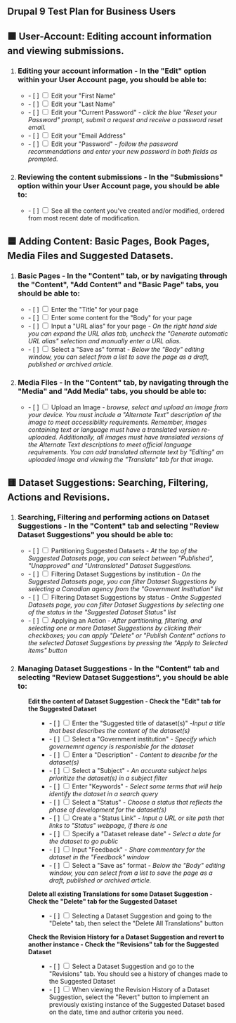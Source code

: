 <article class="markdown-body entry-content container-lg" itemprop="text">

<h1 tabindex="-1" dir="auto">
Drupal 9 Test Plan for Business Users
</h1>

<h2 tabindex="-1" dir="auto">
🟩 User-Account: Editing account information and viewing submissions. 
</h2>

<ol>
<li class="task-list-item">
  <h3>Editing your account information - In the "Edit" option within your User Account page, you should be able to:</h3>
  <ul>
    <li>
    - [ ]
    <input type="checkbox" class="task-list-item-checkbox">
    Edit your "First Name"
    </li>
    <li>
    - [ ]
    <input type="checkbox" class="task-list-item-checkbox">
    Edit your "Last Name"
    </li>
    <li>
    - [ ]
    <input type="checkbox" class="task-list-item-checkbox">
    Edit your "Current Password" - <i>click the blue "Reset your Password" prompt, submit a request and receive a password reset email.</i>
    </li>
    <li>
    - [ ]
    <input type="checkbox" class="task-list-item-checkbox">
    Edit your "Email Address"
    </li>
    <li>
    - [ ]
    <input type="checkbox" class="task-list-item-checkbox">
    Edit your "Password" - <i>follow the password recommendations and enter your new password in both fields as prompted.</i>
    </li>
    
  </ul>
</li>
<li>
  <h3>Reviewing the content submissions - In the "Submissions" option within your User Account page, you should be able to:</h3>
  <ul>
    <li>
      - [ ]
      <input type="checkbox" class="task-list-item-checkbox">
      See all the content you've created and/or modified, ordered from most recent date of modification.
    </li>
  </ul>
</li>
</ol>


<h2 tabindex="-1" dir="auto">
🟦 Adding Content: Basic Pages, Book Pages, Media Files and Suggested Datasets.
</h2>
<ol>
  
  <li>
    <h3>Basic Pages - In the "Content" tab, or by navigating through the "Content", "Add Content" and "Basic Page" tabs, you should be able to:</h3> 
    <ul>
      <li>
      - [ ]
      <input type="checkbox" class="task-list-item-checkbox">
      Enter the "Title" for your page
      </li>
      <li>
      - [ ]
      <input type="checkbox" class="task-list-item-checkbox">
      Enter some content for the "Body" for your page
      </li>
      <li>
      - [ ]
      <input type="checkbox" class="task-list-item-checkbox">
      Input a "URL alias" for your page - <i>On the right hand side you can expand the URL alias tab, uncheck the "Generate automatic URL alias" selection and manually enter a URL alias. </i>
      </li>
      <li>
      - [ ]
      <input type="checkbox" class="task-list-item-checkbox">
      Select a "Save as" format - <i>Below the "Body" editing window, you can select from a list to save the page as a draft, published or archived article.</i>
      </li>
    </ul>
  </li>
  
  <li>
    <h3>Media Files - In the "Content" tab, by navigating through the "Media" and "Add Media" tabs, you should be able to:</h3>
    <ul>
      <li>
      - [ ]
      <input type="checkbox" class="task-list-item-checkbox">
      Upload an Image - <i>browse, select and upload an image from your device. You must include a "Alternate Text" description of the image to meet accessibility requirements. Remember, images containing text or language must have a translated version re-uploaded. Additionally, all images must have translated versions of the Alternate Text descriptions to meet official language requirements. You can add translated alternate text by "Editing" an uploaded image and viewing the "Translate" tab for that image.</i>
    </li>
    </ul>
  </li>
</ol>

<h2>🟨 Dataset Suggestions: Searching, Filtering, Actions and Revisions.</h2>
<ol>
  
  <li>
    <h3>Searching, Filtering and performing actions on Dataset Suggestions - In the "Content" tab and selecting "Review Dataset Suggestions" you should be able to:</h3>
    <ul>
      <li>
      - [ ]
      <input type="checkbox" class="task-list-item-checkbox">
      Partitioning Suggested Datasets - <i>At the top of the Suggested Datasets page, you can select between "Published", "Unapproved" and "Untranslated" Dataset Suggestions. </i>
      </li>
      <li>
      - [ ]
      <input type="checkbox" class="task-list-item-checkbox">
      Filtering Dataset Suggestions by institution - <i>On the Suggested Datasets page, you can filter Dataset Suggestions by selecting a Canadian agency from the "Government Institution" list</i>
      </li>
      <li>
      - [ ]
      <input type="checkbox" class="task-list-item-checkbox">
      Filtering Dataset Suggestions by status - <i>Onthe Suggested Datasets page, you can filter Dataset Suggestions by selecting one of the status in the "Suggested Dataset Status" list</i>
      </li>
      <li>
      - [ ]
      <input type="checkbox" class="task-list-item-checkbox">
      Applying an Action - <i>After partitioning, filtering, and selecting one or more Dataset Suggestions by clicking their checkboxes; you can apply "Delete" or "Publish Content" actions to the selected Dataset Suggestions by pressing the "Apply to Selected items" button</i>
      </li>
    </ul>
  </li>

  <li>
    <h3>Managing Dataset Suggestions - In the "Content" tab and selecting "Review Dataset Suggestions", you should be able to:</h3>
  </li>
  <ol>
    <b>Edit the content of Dataset Suggestion - Check the "Edit" tab for the Suggested Dataset</b>
    <ol>
      <ul>
      <li>
      - [ ]
      <input type="checkbox" class="task-list-item-checkbox">
      Enter the "Suggested title of dataset(s)" -<i>Input a title that best describes the content of the dataset(s)</i>
      </li>
      <li>
      - [ ]
      <input type="checkbox" class="task-list-item-checkbox">
      Select a "Government institution" - <i>Specify which governemnt agency is responisble for the dataset</i>
      </li>
      <li>
      - [ ]
      <input type="checkbox" class="task-list-item-checkbox">
      Enter a "Description" - <i>Content to describe for the dataset(s)</i>
      </li>
      <li>
      - [ ]
      <input type="checkbox" class="task-list-item-checkbox">
      Select a "Subject" - <i>An accurate subject helps prioritize the dataset(s) in a subject filter</i>
      </li>
      <li>
      - [ ]
      <input type="checkbox" class="task-list-item-checkbox">
      Enter "Keywords" - <i>Select some terms that will help identify the dataset in a search query</i>
      </li>
      <li>
      - [ ]
      <input type="checkbox" class="task-list-item-checkbox">
      Select a "Status" - <i>Choose a status that reflects the phase of development for the dataset(s)</i>
      </li>
      <li>
      - [ ]
      <input type="checkbox" class="task-list-item-checkbox">
      Create a "Status Link" - <i>Input a URL or site path that links to "Status" webpage, if there is one</i>
      </li>
      <li>
      - [ ]
      <input type="checkbox" class="task-list-item-checkbox">
      Specify a "Dataset release date" - <i>Select a date for the dataset to go public</i>
      </li>
      <li>
      - [ ]
      <input type="checkbox" class="task-list-item-checkbox">
      Input "Feedback" - <i>Share commentary for the dataset in the "Feedback" window</i>
      </li>
      <li>
      - [ ]
      <input type="checkbox" class="task-list-item-checkbox">
      Select a "Save as" format - <i>Below the "Body" editing window, you can select from a list to save the page as a draft, published or archived article.</i>
      </li>
    </ul>
    </ol>
  </ol>

  <ol>
    <b>Delete all existing Translations for some Dataset Suggestion - Check the "Delete" tab for the Suggested Dataset</b>
    <ol>
      <ul>
      <li>
      - [ ]
      <input type="checkbox" class="task-list-item-checkbox">
      Selecting a Dataset Suggestion and going to the "Delete" tab, then select the "Delete All Translations" button</i>
      </li>
    </ul>
    </ol>
  </ol>

  <ol>
    <b>Check the Revision History for a Dataset Suggestion and revert to another instance - Check the "Revisions" tab for the Suggested Dataset</b>
    <ol>
      <ul>
      <li>
      - [ ]
      <input type="checkbox" class="task-list-item-checkbox">
      Select a Dataset Suggestion and go to the "Revisions" tab. You should see a history of changes made to the Suggested Dataset
      </li>
      <li>
      - [ ]
      <input type="checkbox" class="task-list-item-checkbox">
      When viewing the Revision History of a Dataset Suggestion, select the "Revert" button to implement an previously existing instance of the Suggested Dataset based on the date, time and author criteria you need.
      </li>
    </ul>
    </ol>
  </ol>
  
</ol>
